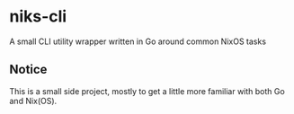 # niks-cli

A small CLI utility wrapper written in Go around common NixOS tasks

## Notice

This is a small side project, mostly to get a little more familiar with both Go and Nix(OS).
